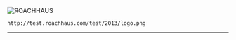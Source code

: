 ![ROACHHAUS](http://test.roachhaus.com/test/2013/logo.png)

`http://test.roachhaus.com/test/2013/logo.png`

---

